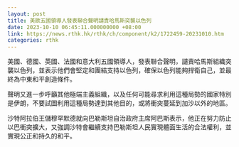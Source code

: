 ```yaml
---
layout: post
title: 美歐五國領導人發表聯合聲明譴責哈馬斯突襲以色列
date: 2023-10-10 06:45:11.000000000 +08:00
link: https://news.rthk.hk/rthk/ch/component/k2/1722459-20231010.htm
categories: rthk
---
```


美國、德國、英國、法國和意大利五國領導人，發表聯合聲明，譴責哈馬斯組織突襲以色列，並表示他們會堅定和團結支持以色列，確保以色列能夠捍衛自己，並最終為中東和平創造條件。

聲明又進一步呼籲其他極端主義組織，以及任何可能尋求利用這種局勢的國家特別是伊朗，不要試圖利用這種局勢達到其他目的，或將衝突蔓延到加沙以外的地區。

沙特阿拉伯王儲穆罕默德就向巴勒斯坦自治政府主席阿巴斯表示，他正在努力防止以巴衝突擴大，又強調沙特會繼續支持巴勒斯坦人民實現體面生活的合法權利，並實現公正和持久的和平。

